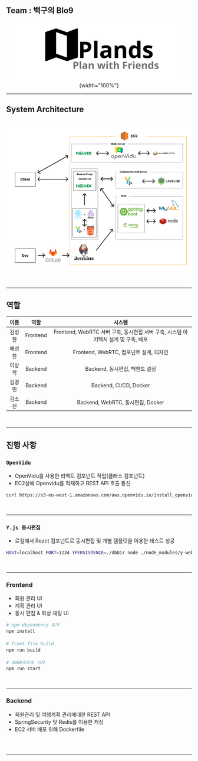 ## Team : 백구의 Blo9


<span align="center">

![](./temp2.PNG){width="100%"}

</span>

---

## System Architecture

<span align="center">

![SystemArchitecure](./images/SystemArchitecture.PNG)

</span>

<br />

---

## 역할

|  이름  |   역할   |             시스템              |
| :----: | :------: | :-----------------------------: |
| 김성한 | Frontend |  Frontend, WebRTC 서버 구축, 동시편집 서버 구축, 시스템 아키텍처 설계 및 구축, 배포  |
| 배성찬 | Frontend |  Frontend, WebRTC, 컴포넌트 설계, 디자인  |
| 이상학 | Backend  | Backend, 동시편집, 백엔드 설정 |
| 김경민 | Backend  |     Backend, CI/CD, Docker     |
| 김소진 | Backend  |   Backend, WebRTC, 동시편집, Docker     |

<br />

---

## 진행 사항

### `OpenVidu`

- OpenVidu를 사용한 리액트 컴포넌트 작업(클래스 컴포넌트)
- EC2상에 Openvidu를 적재하고 REST API 호출 통신

```sh
curl https://s3-eu-west-1.amazonaws.com/aws.openvidu.io/install_openvidu_latest.sh | bash
```

<br />

---

### `Y.js 동시편집`

- 로컬에서 React 컴포넌트로 동시편집 및 개별 템플릿을 이용한 테스트 성공

```sh
HOST=localhost PORT=1234 YPERSISTENCE=./dbDir node ./node_modules/y-websocket/bin/server.js
```

<br />

---

### Frontend

- 회원 관리 UI
- 계획 관리 UI
- 동시 편집 & 화상 채팅 UI

```sh
# npm dependency 추가
npm install

# front file build
npm run build

# 3000포트로 시작
npm run start
```

<br />

---

### Backend

- 회원관리 및 여행계획 관리에대한 REST API
- SpringSecurity 및 Redis를 이용한 캐싱
- EC2 서버 배포 위해 Dockerfile

```sh

```

<br />

---
